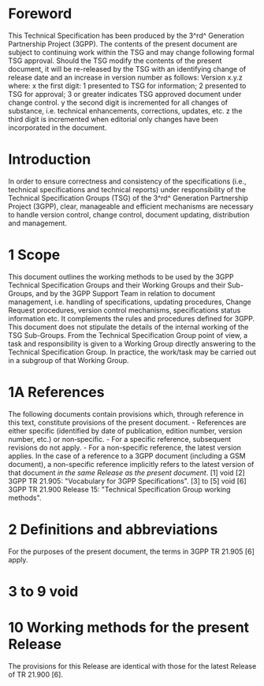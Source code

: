 # Foreword
This Technical Specification has been produced by the 3^rd^ Generation
Partnership Project (3GPP).
The contents of the present document are subject to continuing work within the
TSG and may change following formal TSG approval. Should the TSG modify the
contents of the present document, it will be re-released by the TSG with an
identifying change of release date and an increase in version number as
follows:
Version x.y.z
where:
x the first digit:
1 presented to TSG for information;
2 presented to TSG for approval;
3 or greater indicates TSG approved document under change control.
y the second digit is incremented for all changes of substance, i.e. technical
enhancements, corrections, updates, etc.
z the third digit is incremented when editorial only changes have been
incorporated in the document.
# Introduction
In order to ensure correctness and consistency of the specifications (i.e.,
technical specifications and technical reports) under responsibility of the
Technical Specification Groups (TSG) of the 3^rd^ Generation Partnership
Project (3GPP), clear, manageable and efficient mechanisms are necessary to
handle version control, change control, document updating, distribution and
management.
# 1 Scope
This document outlines the working methods to be used by the 3GPP Technical
Specification Groups and their Working Groups and their Sub-Groups, and by the
3GPP Support Team in relation to document management, i.e. handling of
specifications, updating procedures, Change Request procedures, version
control mechanisms, specifications status information etc. It complements the
rules and procedures defined for 3GPP. This document does not stipulate the
details of the internal working of the TSG Sub-Groups. From the Technical
Specification Group point of view, a task and responsibility is given to a
Working Group directly answering to the Technical Specification Group. In
practice, the work/task may be carried out in a subgroup of that Working
Group.
# 1A References
The following documents contain provisions which, through reference in this
text, constitute provisions of the present document.
\- References are either specific (identified by date of publication, edition
number, version number, etc.) or non‑specific.
\- For a specific reference, subsequent revisions do not apply.
\- For a non-specific reference, the latest version applies. In the case of a
reference to a 3GPP document (including a GSM document), a non-specific
reference implicitly refers to the latest version of that document _in the
same Release as the present document_.
[1] void
[2] 3GPP TR 21.905: \"Vocabulary for 3GPP Specifications\".
[3] to [5] void
[6] 3GPP TR 21.900 Release 15: \"Technical Specification Group working
methods\".
# 2 Definitions and abbreviations
For the purposes of the present document, the terms in 3GPP TR 21.905 [6]
apply.
# 3 to 9 void
# 10 Working methods for the present Release
The provisions for this Release are identical with those for the latest
Release of TR 21.900 [6].
#